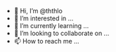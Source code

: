 - 👋 Hi, I’m @ththlo
- 👀 I’m interested in ...
- 🌱 I’m currently learning ...
- 💞️ I’m looking to collaborate on ...
- 📫 How to reach me ...

<!---
ththlo/ththlo is a ✨ special ✨ repository because its `README.md` (this file) appears on your GitHub profile.
You can click the Preview link to take a look at your changes.
--->

